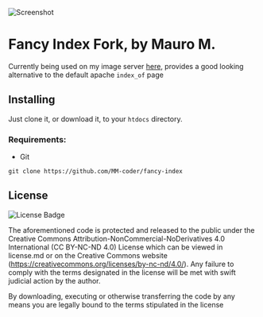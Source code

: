 ![Screenshot](https://i.maurom.dev/5yndz.png)

# Fancy Index Fork, by Mauro M.

Currently being used on my image server [here](https://i.maurom.dev/), provides a good looking alternative to the default apache `index_of` page


## Installing
Just clone it, or download it, to your `htdocs` directory.
### Requirements:
- Git

```
git clone https://github.com/MM-coder/fancy-index
```

## License

![License Badge](https://mirrors.creativecommons.org/presskit/buttons/80x15/svg/by-nc-nd.svg)

The aforementioned code is protected and released to the public under the Creative Commons Attribution-NonCommercial-NoDerivatives 4.0 International (CC BY-NC-ND 4.0) License which can be viewed in license.md or on the Creative Commons website (https://creativecommons.org/licenses/by-nc-nd/4.0/). Any failure to comply with the terms designated in the license will be met with swift judicial action by the author.

By downloading, executing or otherwise transferring the code by any means you are legally bound to the terms stipulated in the license